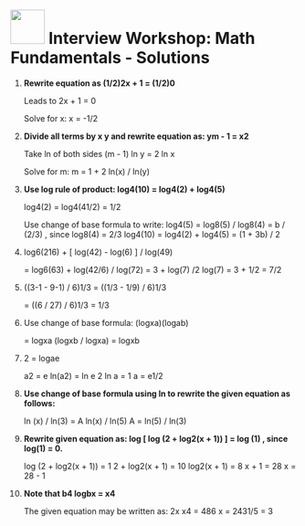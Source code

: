 # <img src="https://cloud.githubusercontent.com/assets/7833470/10899314/63829980-8188-11e5-8cdd-4ded5bcb6e36.png" height="60"> Interview Workshop: Math Fundamentals - Solutions

1. **Rewrite equation as (1/2)2x + 1 = (1/2)0**

   Leads to 2x + 1 = 0

   Solve for x: x = -1/2

2. **Divide all terms by x y and rewrite equation as: ym -    1 = x2**

   Take ln of both sides (m - 1) ln y = 2 ln x

   Solve for m: m = 1 + 2 ln(x) / ln(y)

3. **Use log rule of product: log4(10) = log4(2) + log4(5)**

   log4(2) = log4(41/2) = 1/2

   Use change of base formula to write: log4(5) = log8(5) / log8(4) = b / (2/3) , since log8(4) = 2/3
   log4(10) = log4(2) + log4(5) = (1 + 3b) / 2

4. log6(216) + [ log(42) - log(6) ] / log(49)

   = log6(63) + log(42/6) / log(72)
   = 3 + log(7) /2 log(7) = 3 + 1/2 = 7/2

5. ((3-1 - 9-1) / 6)1/3 = ((1/3 - 1/9) / 6)1/3

   = ((6 / 27) / 6)1/3 = 1/3

6. Use change of base formula: (logxa)(logab)

   = logxa (logxb / logxa) = logxb

7. 2 = logae
   
   a2 = e
   ln(a2) = ln e
   2 ln a = 1
   a = e1/2

8. **Use change of base formula using ln to rewrite the    given equation as follows:**

   ln (x) / ln(3) = A ln(x) / ln(5)
   A = ln(5) / ln(3)

9. **Rewrite given equation as: log [ log (2 + log2(x + 1)) ] = log (1) , since log(1) = 0.**

   log (2 + log2(x + 1)) = 1
   2 + log2(x + 1) = 10
   log2(x + 1) = 8
   x + 1 = 28
   x = 28 - 1

10. **Note that b4 logbx = x4**

    The given equation may be written as: 2x x4 = 486
    x = 2431/5 = 3
